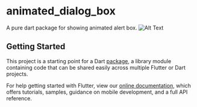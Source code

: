 # animated_dialog_box

A pure dart package for showing animated alert box.
![Alt Text](https://media.giphy.com/media/vFKqnCdLPNOKc/giphy.gif)
## Getting Started

This project is a starting point for a Dart
[package](https://flutter.dev/developing-packages/),
a library module containing code that can be shared easily across
multiple Flutter or Dart projects.

For help getting started with Flutter, view our
[online documentation](https://flutter.dev/docs), which offers tutorials,
samples, guidance on mobile development, and a full API reference.
